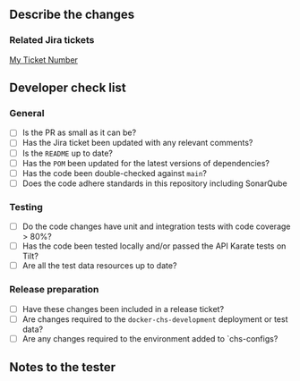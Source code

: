## Describe the changes

### Related Jira tickets
[My Ticket Number](URL)

## Developer check list
### General
- [ ] Is the PR as small as it can be?
- [ ] Has the Jira ticket been updated with any relevant comments?
- [ ] Is the `README` up to date?
- [ ] Has the `POM` been updated for the latest versions of dependencies?
- [ ] Has the code been double-checked against `main`?
- [ ] Does the code adhere standards in this repository including SonarQube

### Testing
- [ ] Do the code changes have unit and integration tests with code coverage > 80%?
- [ ] Has the code been tested locally and/or passed the API Karate tests on Tilt?
- [ ] Are all the test data resources up to date?

### Release preparation
- [ ] Have these changes been included in a release ticket?
- [ ] Are changes required to the `docker-chs-development` deployment or test data?
- [ ] Are any changes required to the environment added to `chs-configs?

## Notes to the tester
